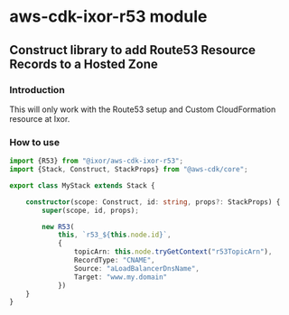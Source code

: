 # aws-cdk-ixor-r53 module

## Construct library to add Route53 Resource Records to a Hosted Zone

### Introduction

This will only work with the Route53 setup and Custom CloudFormation resource at Ixor.

### How to use

```typescript
import {R53} from "@ixor/aws-cdk-ixor-r53";
import {Stack, Construct, StackProps} from "@aws-cdk/core";

export class MyStack extends Stack {

    constructor(scope: Construct, id: string, props?: StackProps) {
        super(scope, id, props);

        new R53(
            this, `r53_${this.node.id}`,
            {
                topicArn: this.node.tryGetContext("r53TopicArn"),
                RecordType: "CNAME",
                Source: "aLoadBalancerDnsName",
                Target: "www.my.domain"
            })
    }
}        
```